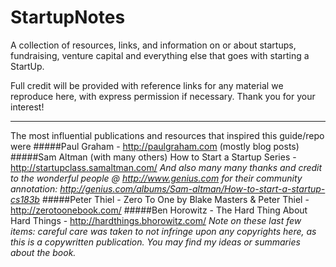 # StartupNotes
A collection of resources, links, and information on or about startups, fundraising, venture capital and everything else that goes with starting a StartUp.

Full credit will be provided with reference links for any material we reproduce here, with express permission if necessary.  Thank you for your interest!

--------------------------------

The most influential publications and resources that inspired this guide/repo were
#####Paul Graham - http://paulgraham.com (mostly blog posts)
#####Sam Altman (with many others) How to Start a Startup Series - http://startupclass.samaltman.com/ 
_And also many many thanks and credit to the wonderful people @ http://www.genius.com for their community annotation: http://genius.com/albums/Sam-altman/How-to-start-a-startup-cs183b_
#####Peter Thiel - Zero To One by Blake Masters & Peter Thiel - http://zerotoonebook.com/ 
#####Ben Horowitz - The Hard Thing About Hard Things - http://hardthings.bhorowitz.com/
_Note on these last few items: careful care was taken to not infringe upon any copyrights here, as this is a copywritten publication.  You may find my ideas or summaries about the book._
